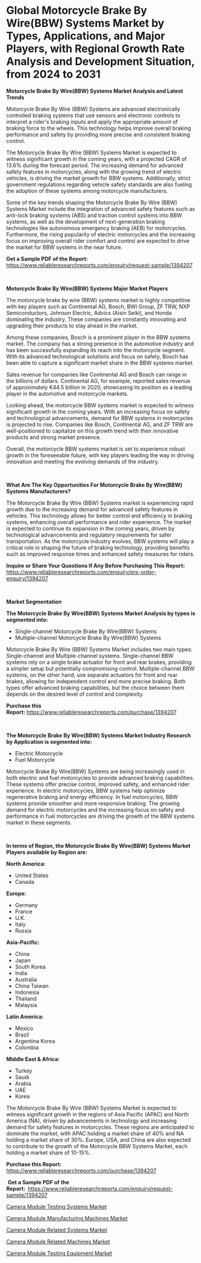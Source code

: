 <p><h1>Global Motorcycle Brake By Wire(BBW) Systems Market by Types, Applications, and Major Players, with Regional Growth Rate Analysis and Development Situation, from 2024 to 2031</h1></p><p><strong>Motorcycle Brake By Wire(BBW) Systems Market Analysis and Latest Trends</strong></p>
<p><p>Motorcycle Brake By Wire (BBW) Systems are advanced electronically controlled braking systems that use sensors and electronic controls to interpret a rider's braking inputs and apply the appropriate amount of braking force to the wheels. This technology helps improve overall braking performance and safety by providing more precise and consistent braking control.</p><p>The Motorcycle Brake By Wire (BBW) Systems Market is expected to witness significant growth in the coming years, with a projected CAGR of 13.6% during the forecast period. The increasing demand for advanced safety features in motorcycles, along with the growing trend of electric vehicles, is driving the market growth for BBW systems. Additionally, strict government regulations regarding vehicle safety standards are also fueling the adoption of these systems among motorcycle manufacturers.</p><p>Some of the key trends shaping the Motorcycle Brake By Wire (BBW) Systems Market include the integration of advanced safety features such as anti-lock braking systems (ABS) and traction control systems into BBW systems, as well as the development of next-generation braking technologies like autonomous emergency braking (AEB) for motorcycles. Furthermore, the rising popularity of electric motorcycles and the increasing focus on improving overall rider comfort and control are expected to drive the market for BBW systems in the near future.</p></p>
<p><strong>Get a Sample PDF of the Report:&nbsp;</strong> <a href="https://www.reliableresearchreports.com/enquiry/request-sample/1394207">https://www.reliableresearchreports.com/enquiry/request-sample/1394207</a></p>
<p>&nbsp;</p>
<p><strong>Motorcycle Brake By Wire(BBW) Systems Major Market Players</strong></p>
<p><p>The motorcycle brake by wire (BBW) systems market is highly competitive with key players such as Continental AG, Bosch, BWI Group, ZF TRW, NXP Semiconductors, Johnson Electric, Advics (Aisin Seiki), and Honda dominating the industry. These companies are constantly innovating and upgrading their products to stay ahead in the market.</p><p>Among these companies, Bosch is a prominent player in the BBW systems market. The company has a strong presence in the automotive industry and has been successfully expanding its reach into the motorcycle segment. With its advanced technological solutions and focus on safety, Bosch has been able to capture a significant market share in the BBW systems market.</p><p>Sales revenue for companies like Continental AG and Bosch can range in the billions of dollars. Continental AG, for example, reported sales revenue of approximately €44.5 billion in 2020, showcasing its position as a leading player in the automotive and motorcycle markets.</p><p>Looking ahead, the motorcycle BBW systems market is expected to witness significant growth in the coming years. With an increasing focus on safety and technological advancements, demand for BBW systems in motorcycles is projected to rise. Companies like Bosch, Continental AG, and ZF TRW are well-positioned to capitalize on this growth trend with their innovative products and strong market presence.</p><p>Overall, the motorcycle BBW systems market is set to experience robust growth in the foreseeable future, with key players leading the way in driving innovation and meeting the evolving demands of the industry.</p></p>
<p>&nbsp;</p>
<p><strong>What Are The Key Opportunities For Motorcycle Brake By Wire(BBW) Systems Manufacturers?</strong></p>
<p><p>The Motorcycle Brake By Wire (BBW) Systems market is experiencing rapid growth due to the increasing demand for advanced safety features in vehicles. This technology allows for better control and efficiency in braking systems, enhancing overall performance and rider experience. The market is expected to continue its expansion in the coming years, driven by technological advancements and regulatory requirements for safer transportation. As the motorcycle industry evolves, BBW systems will play a critical role in shaping the future of braking technology, providing benefits such as improved response times and enhanced safety measures for riders.</p></p>
<p><strong>Inquire or Share Your Questions If Any Before Purchasing This Report:</strong> <a href="https://www.reliableresearchreports.com/enquiry/pre-order-enquiry/1394207">https://www.reliableresearchreports.com/enquiry/pre-order-enquiry/1394207</a></p>
<p>&nbsp;</p>
<p><strong>Market Segmentation</strong></p>
<p><strong>The Motorcycle Brake By Wire(BBW) Systems Market Analysis by types is segmented into:</strong></p>
<p><ul><li>Single-channel Motorcycle Brake By Wire(BBW) Systems</li><li>Multiple-channel Motorcycle Brake By Wire(BBW) Systems</li></ul></p>
<p><p>Motorcycle Brake By Wire (BBW) Systems Market includes two main types: Single-channel and Multiple-channel systems. Single-channel BBW systems rely on a single brake actuator for front and rear brakes, providing a simpler setup but potentially compromising control. Multiple-channel BBW systems, on the other hand, use separate actuators for front and rear brakes, allowing for independent control and more precise braking. Both types offer advanced braking capabilities, but the choice between them depends on the desired level of control and complexity.</p></p>
<p><strong>Purchase this Report:&nbsp;</strong><a href="https://www.reliableresearchreports.com/purchase/1394207">https://www.reliableresearchreports.com/purchase/1394207</a></p>
<p>&nbsp;</p>
<p><strong>The Motorcycle Brake By Wire(BBW) Systems Market Industry Research by Application is segmented into:</strong></p>
<p><ul><li>Electric Motorcycle</li><li>Fuel Motorcycle</li></ul></p>
<p><p>Motorcycle Brake By Wire(BBW) Systems are being increasingly used in both electric and fuel motorcycles to provide advanced braking capabilities. These systems offer precise control, improved safety, and enhanced rider experience. In electric motorcycles, BBW systems help optimize regenerative braking and energy efficiency. In fuel motorcycles, BBW systems provide smoother and more responsive braking. The growing demand for electric motorcycles and the increasing focus on safety and performance in fuel motorcycles are driving the growth of the BBW systems market in these segments.</p></p>
<p>&nbsp;</p>
<p><strong>In terms of Region, the Motorcycle Brake By Wire(BBW) Systems Market Players available by Region are:</strong></p>
<p>
    <p> <strong> North America: </strong>
        <ul>
            <li>United States</li>
            <li>Canada</li>
        </ul>
        </p> 
    <p> <strong> Europe: </strong>
        <ul>
            <li>Germany</li>
            <li>France</li>
            <li>U.K.</li>
            <li>Italy</li>
            <li>Russia</li>
        </ul>
        </p> 
    <p> <strong> Asia-Pacific: </strong>
        <ul>
            <li>China</li>
            <li>Japan</li>
            <li>South Korea</li>
            <li>India</li>
            <li>Australia</li>
            <li>China Taiwan</li>
            <li>Indonesia</li>
            <li>Thailand</li>
            <li>Malaysia</li>
        </ul>
        </p> 
    <p> <strong> Latin America: </strong>
        <ul>
            <li>Mexico</li>
            <li>Brazil</li>
            <li>Argentina Korea</li>
            <li>Colombia</li>
        </ul>
        </p> 
    <p> <strong> Middle East & Africa: </strong>
        <ul>
            <li>Turkey</li>
            <li>Saudi</li>
            <li>Arabia</li>
            <li>UAE</li>
            <li>Korea</li>
        </ul>
    </p>
    </p>
<p><p>The Motorcycle Brake By Wire (BBW) Systems Market is expected to witness significant growth in the regions of Asia Pacific (APAC) and North America (NA), driven by advancements in technology and increasing demand for safety features in motorcycles. These regions are anticipated to dominate the market, with APAC holding a market share of 40% and NA holding a market share of 30%. Europe, USA, and China are also expected to contribute to the growth of the Motorcycle BBW Systems Market, each holding a market share of 10-15%.</p></p>
<p><strong>Purchase this Report: </strong><a href="https://www.reliableresearchreports.com/purchase/1394207">https://www.reliableresearchreports.com/purchase/1394207</a></p>
<p>&nbsp;<strong>Get a Sample PDF of the Report:&nbsp;&nbsp;</strong><a href="https://www.reliableresearchreports.com/enquiry/request-sample/1394207">https://www.reliableresearchreports.com/enquiry/request-sample/1394207</a></p>
<p><strong></strong></p>
<p><p><a href="https://medium.com/@williefields7566/camera-module-testing-systems-market-share-evolution-and-market-growth-trends-2024-2031-d38bd4d9f3a7">Camera Module Testing Systems Market</a></p><p><a href="https://medium.com/@williefields7566/camera-module-manufacturing-machines-market-analysis-and-sze-forecasted-for-period-from-2024-to-edf958b8c8d8">Camera Module Manufacturing Machines Market</a></p><p><a href="https://medium.com/@williefields7566/camera-module-related-systems-market-comprehensive-assessment-by-type-application-and-geography-b4b6c9c1ed47">Camera Module Related Systems Market</a></p><p><a href="https://medium.com/@williefields7566/camera-module-related-machines-market-report-reveals-the-latest-trends-and-growth-opportunities-of-08e429de75c2">Camera Module Related Machines Market</a></p><p><a href="https://medium.com/@williefields7566/camera-module-testing-equipment-market-share-evolution-and-market-growth-trends-2024-2031-6d04c45808f8">Camera Module Testing Equipment Market</a></p></p>